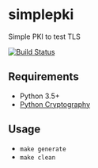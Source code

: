 # simplepki

Simple PKI to test TLS

[![Build Status](https://travis-ci.org/ricardobranco777/regview.svg?branch=master)](https://travis-ci.org/ricardobranco777/regview)

## Requirements

- Python 3.5+
- [Python Cryptography](https://pypi.org/project/cryptography/)

## Usage

- `make generate`
- `make clean`
